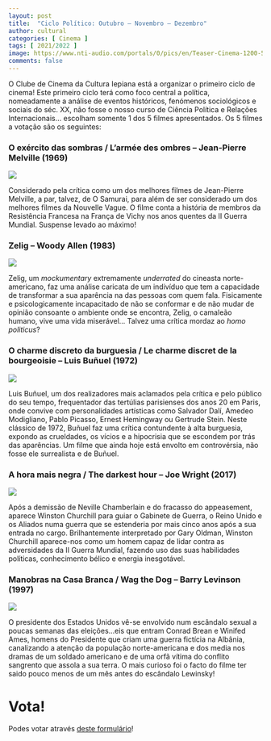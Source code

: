 ```yaml
---
layout: post
title:  "Ciclo Político: Outubro – Novembro – Dezembro"
author: cultural
categories: [ Cinema ]
tags: [ 2021/2022 ]
image: https://www.nti-audio.com/portals/0/pics/en/Teaser-Cinema-1200-500.jpg
comments: false
---
```


O Clube de Cinema da Cultura Iepiana está a organizar o primeiro ciclo de cinema! Este primeiro ciclo terá como foco central a política, nomeadamente a análise de eventos históricos, fenómenos sociológicos e sociais do séc. XX, não fosse o nosso curso de Ciência Política e Relações Internacionais… escolham somente 1 dos 5 filmes apresentados. Os 5 filmes a votação são os seguintes:

### O exército das sombras / L’armée des ombres – Jean-Pierre Melville (1969)

![](https://media.senscritique.com/media/000012461923/source_big/L_Armee_des_ombres.jpg)

Considerado pela crítica como um dos melhores filmes de Jean-Pierre Melville, a par, talvez, de O Samurai, para além de ser considerado um dos melhores filmes da Nouvelle Vague. O filme conta a história de membros da Resistência Francesa na França de Vichy nos anos quentes da II Guerra Mundial.  Suspense levado ao máximo!

### Zelig – Woody Allen (1983)

![](http://images.moviepostershop.com/zelig-movie-poster-1983-1020419205.jpg)

Zelig, um *mockumentary* extremamente *underrated* do cineasta norte-americano, faz uma análise caricata de um indivíduo que tem a capacidade de transformar a sua aparência na das pessoas com quem fala. Fisicamente e psicologicamente incapacitado de não se conformar e de não mudar de opinião consoante o ambiente onde se encontra, Zelig, o camaleão humano, vive uma vida miserável... Talvez uma crítica mordaz ao *homo politicus*?

### O charme discreto da burguesia / Le charme discret de la bourgeoisie – Luis Buñuel (1972)

![](https://media.senscritique.com/media/000007328067/source_big/Le_Charme_discret_de_la_bourgeoisie.jpg)

Luis Buñuel, um dos realizadores mais aclamados pela crítica e pelo público do seu tempo, frequentador das tertúlias parisienses dos anos 20 em Paris, onde convive com personalidades artísticas como Salvador Dalí, Amedeo Modigliano, Pablo Picasso, Ernest Hemingway ou Gertrude Stein. Neste clássico de 1972, Buñuel faz uma crítica contundente à alta burguesia, expondo as crueldades, os vícios e a hipocrisia que se escondem por trás das aparências. Um filme que ainda hoje está envolto em controvérsia, não fosse ele surrealista e de Buñuel.

### A hora mais negra / The darkest hour – Joe Wright (2017)

![](https://images06.kaleidescape.com/transformed/covers/1134x1624s/378/37810741.jpg)

Após a demissão de Neville Chamberlain e do fracasso do appeasement, aparece Winston Churchill para guiar o Gabinete de Guerra, o Reino Unido e os Aliados numa guerra que se estenderia por mais cinco anos após a sua entrada no cargo. Brilhantemente interpretado por Gary Oldman, Winston Churchill aparece-nos como um homem capaz de lidar contra as adversidades da II Guerra Mundial, fazendo uso das suas habilidades políticas, conhecimento bélico e energia inesgotável.  

### Manobras na Casa Branca / Wag the Dog – Barry Levinson (1997)

![](https://is5-ssl.mzstatic.com/image/thumb/Video4/v4/9f/9f/ec/9f9fecc4-517d-6b0b-2b69-47d394873546/mza_4461093100920507287.jpg/1200x630bb.png)

O presidente dos Estados Unidos vê-se envolvido num escândalo sexual a poucas semanas das eleições…eis que entram Conrad Brean e Winifed Ames, homens do Presidente que criam uma guerra fictícia na Albânia, canalizando a atenção da população norte-americana e dos media nos dramas de um soldado americano e de uma orfã vítima do conflito sangrento que assola a sua terra. O mais curioso foi o facto do filme ter saido pouco menos de um mês antes do escândalo Lewinsky!

# Vota!

Podes votar através [deste formulário]()!

